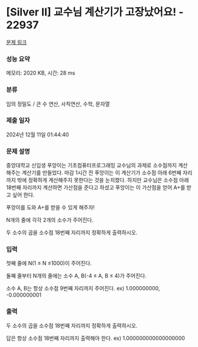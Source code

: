 # [Silver II] 교수님 계산기가 고장났어요! - 22937 

[문제 링크](https://www.acmicpc.net/problem/22937) 

### 성능 요약

메모리: 2020 KB, 시간: 28 ms

### 분류

임의 정밀도 / 큰 수 연산, 사칙연산, 수학, 문자열

### 제출 일자

2024년 12월 11일 01:44:40

### 문제 설명

<p>중앙대학교 신입생 푸앙이는 기초컴퓨터프로그래밍 교수님의 과제로 소수점까지 계산해주는 계산기를 만들었다. 마감 1시간 전 푸앙이는 이 계산기가 소수점 아래 6번째 자리까지 밖에 정확하게 계산해주지 못한다는 것을 눈치챘다. 하지만 교수님은 소수점 아래 18번째 자리까지 계산하면 가산점을 준다고 하셨고 푸앙이는 이 가산점을 얻어 A+를 받고 싶어 한다.</p>

<p>푸앙이를 도와 A+를 받을 수 있게 해주자!</p>

<p>N개의 줄에 각각 2개의 소수가 주어진다.</p>

<p>두 소수의 곱을 소수점 18번째 자리까지 정확하게 출력하시오.</p>

### 입력 

 <p>첫째 줄에 N(1 ≤ N ≤1000)이 주어진다.</p>

<p>둘째 줄부터 N개의 줄에는 소수 A, B(-4 ≤ A, B ≤ 4)가 주어진다.</p>

<p>소수 A, B는 항상 소수점 9번째 자리까지 주어진다. ex) 1.000000000, -0.000000001</p>

### 출력 

 <p>두 소수의 곱을 소수점 18번째 자리까지 정확하게 출력하시오.</p>

<p>답은 항상 소수점 18번째 자리까지 출력해야 한다. ex) 1.000000000000000000</p>

